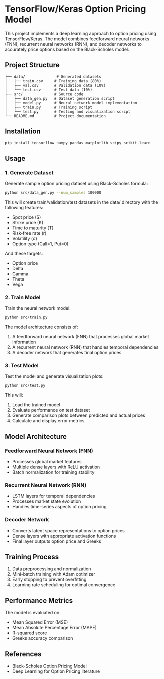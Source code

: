 # TensorFlow/Keras Option Pricing Model

This project implements a deep learning approach to option pricing using TensorFlow/Keras. The model combines feedforward neural networks (FNN), recurrent neural networks (RNN), and decoder networks to accurately price options based on the Black-Scholes model.

## Project Structure

```
├── data/              # Generated datasets
│   ├── train.csv     # Training data (80%)
│   ├── val.csv       # Validation data (10%) 
│   └── test.csv      # Test data (10%)
├── src/              # Source code
│   ├── data_gen.py   # Dataset generation script
│   ├── model.py      # Neural network model implementation
│   ├── train.py      # Training script
│   └── test.py       # Testing and visualization script
└── README.md         # Project documentation
```

## Installation

```bash
pip install tensorflow numpy pandas matplotlib scipy scikit-learn
```

## Usage

### 1. Generate Dataset

Generate sample option pricing dataset using Black-Scholes formula:

```bash
python src/data_gen.py --num_samples 100000
```

This will create train/validation/test datasets in the data/ directory with the following features:
- Spot price (S)
- Strike price (K)
- Time to maturity (T)
- Risk-free rate (r)
- Volatility (σ)
- Option type (Call=1, Put=0)

And these targets:
- Option price
- Delta
- Gamma
- Theta
- Vega

### 2. Train Model

Train the neural network model:

```bash
python src/train.py
```

The model architecture consists of:
1. A feedforward neural network (FNN) that processes global market information
2. A recurrent neural network (RNN) that handles temporal dependencies
3. A decoder network that generates final option prices

### 3. Test Model

Test the model and generate visualization plots:

```bash
python src/test.py
```

This will:
1. Load the trained model
2. Evaluate performance on test dataset
3. Generate comparison plots between predicted and actual prices
4. Calculate and display error metrics

## Model Architecture

### Feedforward Neural Network (FNN)
- Processes global market features
- Multiple dense layers with ReLU activation
- Batch normalization for training stability

### Recurrent Neural Network (RNN)
- LSTM layers for temporal dependencies
- Processes market state evolution
- Handles time-series aspects of option pricing

### Decoder Network
- Converts latent space representations to option prices
- Dense layers with appropriate activation functions
- Final layer outputs option price and Greeks

## Training Process

1. Data preprocessing and normalization
2. Mini-batch training with Adam optimizer
3. Early stopping to prevent overfitting
4. Learning rate scheduling for optimal convergence

## Performance Metrics

The model is evaluated on:
- Mean Squared Error (MSE)
- Mean Absolute Percentage Error (MAPE)
- R-squared score
- Greeks accuracy comparison

## References

- Black-Scholes Option Pricing Model
- Deep Learning for Option Pricing literature